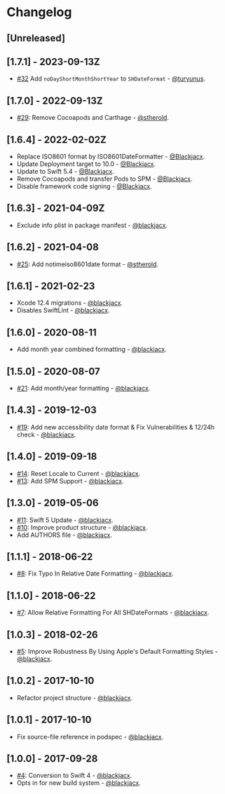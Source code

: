 # Changelog

## [Unreleased]

## [1.7.1] - 2023-09-13Z
* [#32](https://github.com/Blackjacx/SHDateFormatter/pull/32) Add `noDayShortMonthShortYear` to `SHDateFormat` - [@turyunus](https://github.com/turyunus).

## [1.7.0] - 2022-09-13Z
* [#29](https://github.com/Blackjacx/SHDateFormatter/pull/29): Remove Cocoapods and Carthage - [@stherold](https://github.com/stherold).

## [1.6.4] - 2022-02-02Z
* Replace ISO8601 format by ISO8601DateFormatter - [@Blackjacx](https://github.com/blackjacx).
* Update Deployment target to 10.0 - [@Blackjacx](https://github.com/blackjacx).
* Update to Swift 5.4 - [@Blackjacx](https://github.com/blackjacx).
* Remove Cocoapods and transfer Pods to SPM - [@Blackjacx](https://github.com/blackjacx).
* Disable framework code signing - [@Blackjacx](https://github.com/blackjacx).

## [1.6.3] - 2021-04-09Z
* Exclude info plist in package manifest - [@blackjacx](https://github.com/blackjacx).

## [1.6.2] - 2021-04-08
* [#25](https://github.com/Blackjacx/SHDateFormatter/pull/25): Add notimeiso8601date format - [@stherold](https://github.com/stherold).

## [1.6.1] - 2021-02-23
* Xcode 12.4 migrations - [@blackjacx](https://github.com/blackjacx).
* Disables SwiftLint - [@blackjacx](https://github.com/blackjacx).

## [1.6.0] - 2020-08-11
* Add month year combined formatting - [@blackjacx](https://github.com/blackjacx).

## [1.5.0] - 2020-08-07
* [#21](https://github.com/Blackjacx/SHDateFormatter/pull/21): Add month/year formatting - [@blackjacx](https://github.com/blackjacx).

## [1.4.3] - 2019-12-03
* [#19](https://github.com/Blackjacx/SHDateFormatter/pull/19): Add new accessibility date format & Fix Vulnerabilities & 12/24h check - [@blackjacx](https://github.com/blackjacx).

## [1.4.0] - 2019-09-18
* [#14](https://github.com/Blackjacx/SHDateFormatter/pull/14): Reset Locale to Current - [@blackjacx](https://github.com/blackjacx).
* [#13](https://github.com/Blackjacx/SHDateFormatter/pull/13): Add SPM Support - [@blackjacx](https://github.com/blackjacx).

## [1.3.0] - 2019-05-06
* [#11](https://github.com/Blackjacx/SHDateFormatter/pull/11): Swift 5 Update - [@blackjacx](https://github.com/blackjacx).
* [#10](https://github.com/Blackjacx/SHDateFormatter/pull/10): Improve product structure - [@blackjacx](https://github.com/blackjacx).
* Add AUTHORS file - [@blackjacx](https://github.com/blackjacx).

## [1.1.1] - 2018-06-22
* [#8](https://github.com/Blackjacx/SHDateFormatter/pull/8): Fix Typo In Relative Date Formatting - [@blackjacx](https://github.com/blackjacx).

## [1.1.0] - 2018-06-22
* [#7](https://github.com/Blackjacx/SHDateFormatter/pull/7): Allow Relative Formatting For All SHDateFormats - [@blackjacx](https://github.com/blackjacx).

## [1.0.3] - 2018-02-26
* [#5](https://github.com/Blackjacx/SHDateFormatter/pull/5): Improve Robustness By Using Apple's Default Formatting Styles - [@blackjacx](https://github.com/blackjacx).

## [1.0.2] - 2017-10-10
* Refactor project structure - [@blackjacx](https://github.com/blackjacx).

## [1.0.1] - 2017-10-10
* Fix source-file reference in podspec - [@blackjacx](https://github.com/blackjacx).

## [1.0.0] - 2017-09-28
* [#4](https://github.com/Blackjacx/SHDateFormatter/pull/4): Conversion to Swift 4 - [@blackjacx](https://github.com/blackjacx).
* Opts in for new build system - [@blackjacx](https://github.com/blackjacx).
